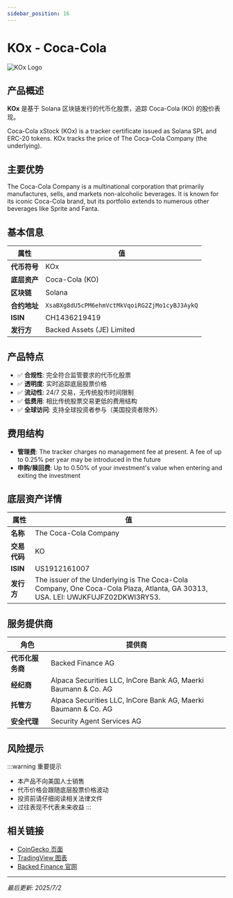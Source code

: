 ```yaml
---
sidebar_position: 16
---
```


# KOx - Coca-Cola

![KOx Logo](/img/tokens/KOx.svg)

## 产品概述

**KOx** 是基于 Solana 区块链发行的代币化股票，追踪 Coca-Cola (KO) 的股价表现。

Coca-Cola xStock (KOx) is a tracker certificate issued as Solana SPL and ERC-20 tokens. KOx tracks the price of The Coca-Cola Company (the underlying).

## 主要优势

The Coca-Cola Company is a multinational corporation that primarily manufactures, sells, and markets non-alcoholic beverages. It is known for its iconic Coca-Cola brand, but its portfolio extends to numerous other beverages like Sprite and Fanta.


## 基本信息

| 属性 | 值 |
|------|----|
| **代币符号** | KOx |
| **底层资产** | Coca-Cola (KO) |
| **区块链** | Solana |
| **合约地址** | `XsaBXg8dU5cPM6ehmVctMkVqoiRG2ZjMo1cyBJ3AykQ` |
| **ISIN** | CH1436219419 |
| **发行方** | Backed Assets (JE) Limited |

## 产品特点

- ✅ **合规性**: 完全符合监管要求的代币化股票
- ✅ **透明度**: 实时追踪底层股票价格
- ✅ **流动性**: 24/7 交易，无传统股市时间限制
- ✅ **低费用**: 相比传统股票交易更低的费用结构
- ✅ **全球访问**: 支持全球投资者参与（美国投资者除外）

## 费用结构

- **管理费**: The tracker charges no management fee at present. A fee of up to 0.25% per year may be introduced in the future
- **申购/赎回费**: Up to 0.50% of your investment's value when entering and exiting the investment

## 底层资产详情

| 属性 | 值 |
|------|----|
| **名称** | The Coca-Cola Company |
| **交易代码** | KO |
| **ISIN** | US1912161007 |
| **发行方** | The issuer of the Underlying is The Coca-Cola Company, One Coca-Cola Plaza, Atlanta, GA 30313, USA. LEI: UWJKFUJFZ02DKWI3RY53. |

## 服务提供商

| 角色 | 提供商 |
|------|----|
| **代币化服务商** | Backed Finance AG |
| **经纪商** | Alpaca Securities LLC, InCore Bank AG, Maerki Baumann & Co. AG |
| **托管方** | Alpaca Securities LLC, InCore Bank AG, Maerki Baumann & Co. AG |
| **安全代理** | Security Agent Services AG |

## 风险提示

:::warning 重要提示
- 本产品不向美国人士销售
- 代币价格会跟随底层股票价格波动
- 投资前请仔细阅读相关法律文件
- 过往表现不代表未来收益
:::

## 相关链接

- [CoinGecko 页面](https://www.coingecko.com/)
- [TradingView 图表](https://www.tradingview.com/)
- [Backed Finance 官网](https://backed.fi/)

---

*最后更新: 2025/7/2*
